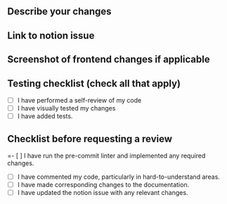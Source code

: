 ## Describe your changes

## Link to notion issue

## Screenshot of frontend changes if applicable

## Testing checklist (check all that apply)
- [ ] I have performed a self-review of my code
- [ ] I have visually tested my changes
- [ ] I have added tests. 

## Checklist before requesting a review
=- [ ] I have run the pre-commit linter and implemented any required changes.
- [ ] I have commented my code, particularly in hard-to-understand areas.
- [ ] I have made corresponding changes to the documentation.
- [ ] I have updated the notion issue with any relevant changes. 
